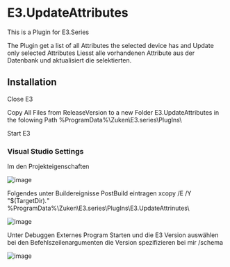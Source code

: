 # E3.UpdateAttributes
This is a Plugin for E3.Series 

The Plugin get a list of all Attributes the selected device has and Update only selected Attributes
Liesst alle vorhandenen Attribute aus der Datenbank und aktualisiert die selektierten. 

## Installation
Close E3

Copy All Files from ReleaseVersion to a new Folder E3.UpdateAttributes in the folowing Path 
%ProgramData%\Zuken\E3.series\PlugIns\

Start E3

### Visual Studio Settings 
Im den Projekteigenschaften 

![image](https://user-images.githubusercontent.com/115484561/202109577-14cadee4-c0aa-46c0-baad-3631d7a77bd4.png)

Folgendes unter Buildereignisse PostBuild eintragen 
xcopy  /E /Y "$(TargetDir)*.*" %ProgramData%\Zuken\E3.series\PlugIns\E3.UpdateAttrinutes\

![image](https://user-images.githubusercontent.com/115484561/202109739-a77824ed-e69e-4f60-a40b-81f95eb49160.png)

Unter Debuggen 
Externes Program Starten und die E3 Version auswählen 
bei den Befehlszeilenargumenten die Version spezifizieren bei mir /schema

![image](https://user-images.githubusercontent.com/115484561/202110037-97ed6363-8c4e-499e-872b-69c193d95ce2.png)


